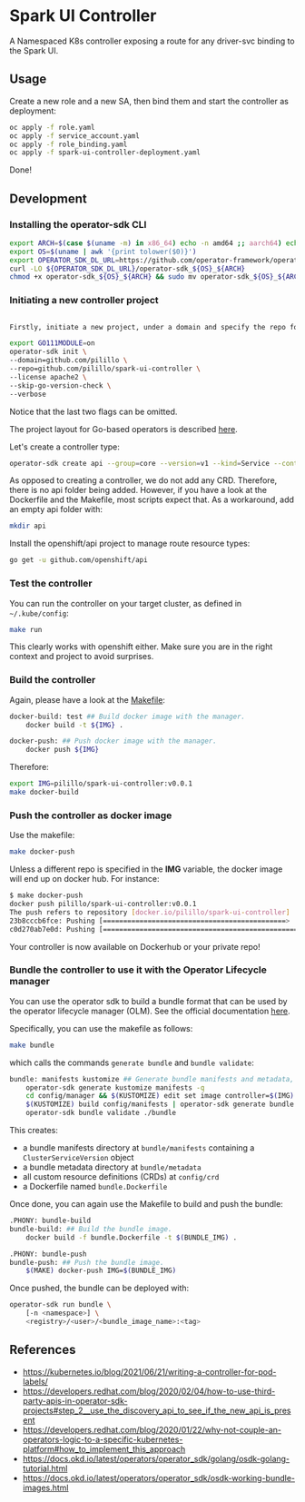 # Spark UI Controller

A Namespaced K8s controller exposing a route for any driver-svc binding to the Spark UI.

## Usage

Create a new role and a new SA, then bind them and start the controller as deployment:

```bash
oc apply -f role.yaml
oc apply -f service_account.yaml
oc apply -f role_binding.yaml
oc apply -f spark-ui-controller-deployment.yaml
```

Done!

## Development

### Installing the operator-sdk CLI
```bash
export ARCH=$(case $(uname -m) in x86_64) echo -n amd64 ;; aarch64) echo -n arm64 ;; *) echo -n $(uname -m) ;; esac)
export OS=$(uname | awk '{print tolower($0)}')
export OPERATOR_SDK_DL_URL=https://github.com/operator-framework/operator-sdk/releases/download/v1.13.0
curl -LO ${OPERATOR_SDK_DL_URL}/operator-sdk_${OS}_${ARCH}
chmod +x operator-sdk_${OS}_${ARCH} && sudo mv operator-sdk_${OS}_${ARCH} /usr/local/bin/operator-sdk
```

### Initiating a new controller project

```bash

Firstly, initiate a new project, under a domain and specify the repo for the go module:

export GO111MODULE=on
operator-sdk init \
--domain=github.com/pilillo \
--repo=github.com/pilillo/spark-ui-controller \
--license apache2 \
--skip-go-version-check \
--verbose
```
Notice that the last two flags can be omitted.

The project layout for Go-based operators is described [here](https://docs.okd.io/latest/operators/operator_sdk/golang/osdk-golang-project-layout.html#osdk-golang-project-layout).

Let's create a controller type:
```bash
operator-sdk create api --group=core --version=v1 --kind=Service --controller=true --resource=false
```

As opposed to creating a controller, we do not add any CRD. Therefore, there is no api folder being added.
However, if you have a look at the Dockerfile and the Makefile, most scripts expect that.
As a workaround, add an empty api folder with:

```bash
mkdir api
```

Install the openshift/api project to manage route resource types:
```bash
go get -u github.com/openshift/api
```

### Test the controller

You can run the controller on your target cluster, as defined in `~/.kube/config`:
```bash
make run
```

This clearly works with openshift either. Make sure you are in the right context and project to avoid surprises.


### Build the controller

Again, please have a look at the [Makefile](Makefile):

```bash
docker-build: test ## Build docker image with the manager.
	docker build -t ${IMG} .

docker-push: ## Push docker image with the manager.
	docker push ${IMG}
```

Therefore:

```bash
export IMG=pilillo/spark-ui-controller:v0.0.1
make docker-build
```

### Push the controller as docker image

Use the makefile:

```bash
make docker-push
```

Unless a different repo is specified in the **IMG** variable, the docker image will end up on docker hub.
For instance:

```bash
$ make docker-push
docker push pilillo/spark-ui-controller:v0.0.1
The push refers to repository [docker.io/pilillo/spark-ui-controller]
23b8cccb6fce: Pushing [=============================================>     ]  41.78MB/46.06MB
c0d270ab7e0d: Pushing [==================================================>]  3.697MB
```

Your controller is now available on Dockerhub or your private repo!

### Bundle the controller to use it with the Operator Lifecycle manager

You can use the operator sdk to build a bundle format that can be used by the operator lifecycle manager (OLM).
See the official documentation [here](https://docs.okd.io/latest/operators/operator_sdk/osdk-working-bundle-images.html).

Specifically, you can use the makefile as follows:

```bash
make bundle
```
which calls the commands `generate bundle` and `bundle validate`:

```bash
bundle: manifests kustomize ## Generate bundle manifests and metadata, then validate generated files.
	operator-sdk generate kustomize manifests -q
	cd config/manager && $(KUSTOMIZE) edit set image controller=$(IMG)
	$(KUSTOMIZE) build config/manifests | operator-sdk generate bundle -q --overwrite --version $(VERSION) $(BUNDLE_METADATA_OPTS)
	operator-sdk bundle validate ./bundle
```

This creates:
* a bundle manifests directory at `bundle/manifests` containing a `ClusterServiceVersion` object
* a bundle metadata directory at `bundle/metadata`
* all custom resource definitions (CRDs) at `config/crd`
* a Dockerfile named `bundle.Dockerfile`

Once done, you can again use the Makefile to build and push the bundle:

```bash
.PHONY: bundle-build
bundle-build: ## Build the bundle image.
	docker build -f bundle.Dockerfile -t $(BUNDLE_IMG) .

.PHONY: bundle-push
bundle-push: ## Push the bundle image.
	$(MAKE) docker-push IMG=$(BUNDLE_IMG)
```

Once pushed, the bundle can be deployed with:

```bash
operator-sdk run bundle \
    [-n <namespace>] \
    <registry>/<user>/<bundle_image_name>:<tag>
```

## References

* https://kubernetes.io/blog/2021/06/21/writing-a-controller-for-pod-labels/
* https://developers.redhat.com/blog/2020/02/04/how-to-use-third-party-apis-in-operator-sdk-projects#step_2__use_the_discovery_api_to_see_if_the_new_api_is_present
* https://developers.redhat.com/blog/2020/01/22/why-not-couple-an-operators-logic-to-a-specific-kubernetes-platform#how_to_implement_this_approach
* https://docs.okd.io/latest/operators/operator_sdk/golang/osdk-golang-tutorial.html
* https://docs.okd.io/latest/operators/operator_sdk/osdk-working-bundle-images.html